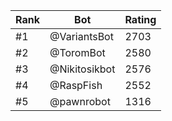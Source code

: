 Rank|Bot|Rating
---|---|---
#1|@VariantsBot|2703
#2|@ToromBot|2580
#3|@Nikitosikbot|2576
#4|@RaspFish|2552
#5|@pawnrobot|1316
